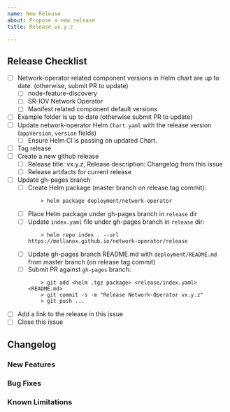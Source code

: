```yaml
---
name: New Release
about: Propose a new release
title: Release vx.y.z

---
```


## Release Checklist
<!--
Please do not remove items from the checklist
-->
- [ ] Network-operator related component versions in Helm chart are up to date. (otherwise, submit PR to update)
  - [ ] node-feature-discovery
  - [ ] SR-IOV Network Operator
  - [ ] Manifest related component default versions
- [ ] Example folder is up to date (otherwise submit PR to update)
- [ ] Update network-operator Helm `Chart.yaml` with the release version (`appVersion`, `version` fields)
  - [ ] Ensure Helm CI is passing on updated Chart.
- [ ] Tag release
- [ ] Create a new github release
  - [ ] Release title: vx.y.z, Release description: Changelog from this issue
  - [ ] Release artifacts for current release
- [ ] Update gh-pages branch
  - [ ] Create Helm package (master branch on release tag commit):
    ```
        > helm package deployment/network-operator
    ```
  - [ ] Place Helm package under gh-pages branch in `release` dir
  - [ ] Update `index.yaml` file under gh-pages branch in `release` dir:
    ```
        > helm repo index . --url https://mellanox.github.io/network-operator/release
    ```
  - [ ] Update gh-pages branch README.md with `deployment/README.md` from master branch (on release tag commit)
  - [ ] Submit PR against `gh-pages` branch:
    ```
        > git add <helm .tgz package> <release/index.yaml> <README.md>
        > git commit -s -m "Release Network-Operator vx.y.z"
        > git push ...
    ```
- [ ] Add a link to the release in this issue
- [ ] Close this issue

## Changelog
### New Features
<!--
Describe new features introduced in this release here.
-->
### Bug Fixes
<!--
Describe bugfixes introduced in this release here.
-->
### Known Limitations
<!--
Describe notable known limitations with network-operator (if any) here.
-->
